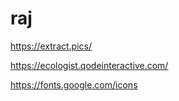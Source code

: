 # raj


https://extract.pics/

https://ecologist.qodeinteractive.com/

https://fonts.google.com/icons
